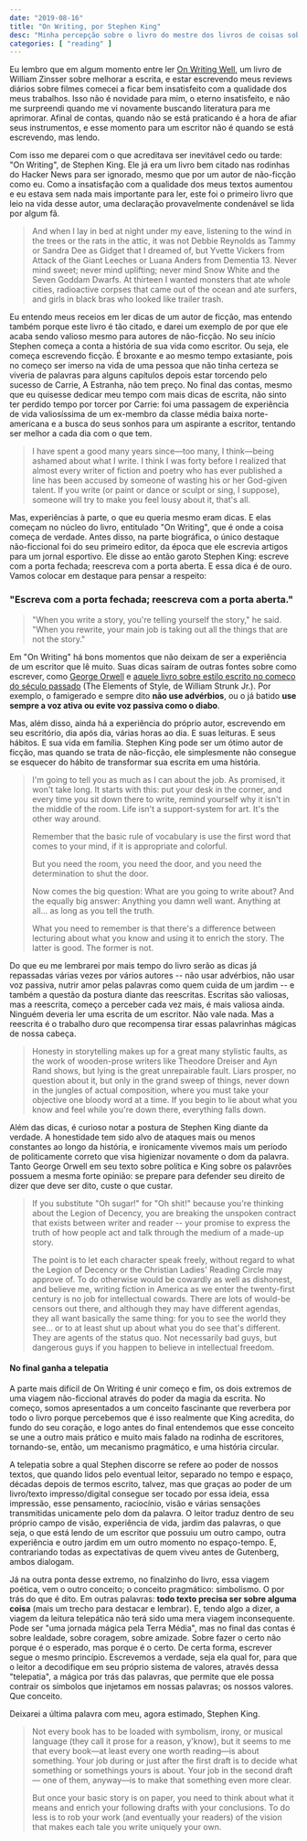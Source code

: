 ```yaml
---
date: "2019-08-16"
title: "On Writing, por Stephen King"
desc: "Minha percepção sobre o livro do mestre dos livros de coisas sobrenaturais (e best sellers)."
categories: [ "reading" ]
---
```

Eu lembro que em algum momento entre ler [On Writing Well](/on-writing-well), um livro de William Zinsser sobre melhorar a escrita, e estar escrevendo meus reviews diários sobre filmes comecei a ficar bem insatisfeito com a qualidade dos meus trabalhos. Isso não é novidade para mim, o eterno insatisfeito, e não me surpreendi quando me vi novamente buscando literatura para me aprimorar. Afinal de contas, quando não se está praticando é a hora de afiar seus instrumentos, e esse momento para um escritor não é quando se está escrevendo, mas lendo.

Com isso me deparei com o que acreditava ser inevitável cedo ou tarde: "On Writing", de Stephen King. Ele já era um livro bem citado nas rodinhas do Hacker News para ser ignorado, mesmo que por um autor de não-ficção como eu. Como a insatisfação com a qualidade dos meus textos aumentou e eu estava sem nada mais importante para ler, este foi o primeiro livro que leio na vida desse autor, uma declaração provavelmente condenável se lida por algum fã.

> And when I lay in bed at night under my eave, listening to the wind in the trees or the rats in the attic, it was not Debbie Reynolds as Tammy or Sandra Dee as Gidget that I dreamed of, but Yvette Vickers from Attack of the Giant Leeches or Luana Anders from Dementia 13. Never mind sweet; never mind uplifting; never mind Snow White and the Seven Goddam Dwarfs. At thirteen I wanted monsters that ate whole cities, radioactive corpses that came out of the ocean and ate surfers, and girls in black bras who looked like trailer trash.

Eu entendo meus receios em ler dicas de um autor de ficção, mas entendo também porque este livro é tão citado, e darei um exemplo de por que ele acaba sendo valioso mesmo para autores de não-ficção. No seu início Stephen começa a conta a história de sua vida como escritor. Ou seja, ele começa escrevendo ficção. É broxante e ao mesmo tempo extasiante, pois no começo ser imerso na vida de uma pessoa que não tinha certeza se viveria de palavras para alguns capítulos depois estar torcendo pelo sucesso de Carrie, A Estranha, não tem preço. No final das contas, mesmo que eu quisesse dedicar meu tempo com mais dicas de escrita, não sinto ter perdido tempo por torcer por Carrie: foi uma passagem de experiência de vida valiosíssima de um ex-membro da classe média baixa norte-americana e a busca do seus sonhos para um aspirante a escritor, tentando ser melhor a cada dia com o que tem.

> I have spent a good many years since—too many, I think—being ashamed about what I write. I think I was forty before I realized that almost every writer of fiction and poetry who has ever published a line has been accused by someone of wasting his or her God-given talent. If you write (or paint or dance or sculpt or sing, I suppose), someone will try to make you feel lousy about it, that's all.

Mas, experiências à parte, o que eu queria mesmo eram dicas. E elas começam no núcleo do livro, entitulado "On Writing", que é onde a coisa começa de verdade. Antes disso, na parte biográfica, o único destaque não-ficcional foi do seu primeiro editor, da época que ele escrevia artigos para um jornal esportivo. Ele disse ao então garoto Stephen King: escreve com a porta fechada; reescreva com a porta aberta. E essa dica é de ouro. Vamos colocar em destaque para pensar a respeito:

### "Escreva com a porta fechada; reescreva com a porta aberta."

> "When you write a story, you're telling yourself the story," he said. "When you rewrite, your main job is taking out all the things that are not the story."

Em "On Writing" há bons momentos que não deixam de ser a experiência de um escritor que lê muito. Suas dicas saíram de outras fontes sobre como escrever, como [George Orwell](/george-orwell-politics-and-the-english-language) e [aquele livro sobre estilo escrito no começo do século passado](https://en.wikipedia.org/wiki/The_Elements_of_Style) (The Elements of Style, de William Strunk Jr.). Por exemplo, o famigerado e sempre dito **não use advérbios**, ou o já batido **use sempre a voz ativa ou evite voz passiva como o diabo**.

Mas, além disso, ainda há a experiência do próprio autor, escrevendo em seu escritório, dia após dia, várias horas ao dia. E suas leituras. E seus hábitos. E sua vida em família. Stephen King pode ser um ótimo autor de ficção, mas quando se trata de não-ficção, ele simplesmente não consegue se esquecer do hábito de transformar sua escrita em uma história.

> I'm going to tell you as much as I can about the job. As promised, it won't take long. It starts with this: put your desk in the corner, and every time you sit down there to write, remind yourself why it isn't in the middle of the room. Life isn't a support-system for art. It's the other way around.
> 
> Remember that the basic rule of vocabulary is use the first word that comes to your mind, if it is appropriate and colorful.
> 
> But you need the room, you need the door, and you need the determination to shut the door.
> 
> Now comes the big question: What are you going to write about? And the equally big answer: Anything you damn well want. Anything at all... as long as you tell the truth.
> 
> What you need to remember is that there's a difference between lecturing about what you know and using it to enrich the story. The latter is good. The former is not.

Do que eu me lembrarei por mais tempo do livro serão as dicas já repassadas várias vezes por vários autores -- não usar advérbios, não usar voz passiva, nutrir amor pelas palavras como quem cuida de um jardim -- e também a questão da postura diante das reescritas. Escritas são valiosas, mas a reescrita, começo a perceber cada vez mais, é mais valiosa ainda. Ninguém deveria ler uma escrita de um escritor. Não vale nada. Mas a reescrita é o trabalho duro que recompensa tirar essas palavrinhas mágicas de nossa cabeça.

> Honesty in storytelling makes up for a great many stylistic faults, as the work of wooden-prose writers like Theodore Dreiser and Ayn Rand shows, but lying is the great unrepairable fault. Liars prosper, no question about it, but only in the grand sweep of things, never down in the jungles of actual composition, where you must take your objective one bloody word at a time. If you begin to lie about what you know and feel while you're down there, everything falls down.

Além das dicas, é curioso notar a postura de Stephen King diante da verdade. A honestidade tem sido alvo de ataques mais ou menos constantes ao longo da história, e ironicamente vivemos mais um período de politicamente correto que visa higienizar novamente o dom da palavra. Tanto George Orwell em seu texto sobre política e King sobre os palavrões possuem a mesma forte opinião: se prepare para defender seu direito de dizer que deve ser dito, custe o que custar.

> If you substitute "Oh sugar!" for "Oh shit!" because you're thinking about the Legion of Decency, you are breaking the unspoken contract that exists between writer and reader -- your promise to express the truth of how people act and talk through the medium of a made-up story.
> 
> The point is to let each character speak freely, without regard to what the Legion of Decency or the Christian Ladies' Reading Circle may approve of. To do otherwise would be cowardly as well as dishonest, and believe me, writing fiction in America as we enter the twenty-first century is no job for intellectual cowards. There are lots of would-be censors out there, and although they may have different agendas, they all want basically the same thing: for you to see the world they see... or to at least shut up about what you do see that's different. They are agents of the status quo. Not necessarily bad guys, but dangerous guys if you happen to believe in intellectual freedom.

#### No final ganha a telepatia

A parte mais difícil de On Writing é unir começo e fim, os dois extremos de uma viagem não-ficcional através do poder da magia da escrita. No começo, somos apresentados a um conceito fascinante que reverbera por todo o livro porque percebemos que é isso realmente que King acredita, do fundo do seu coração, e logo antes do final entendemos que esse conceito se une a outro mais prático e muito mais falado na rodinha de escritores, tornando-se, então, um mecanismo pragmático, e uma história circular.

A telepatia sobre a qual Stephen discorre se refere ao poder de nossos textos, que quando lidos pelo eventual leitor, separado no tempo e espaço, décadas depois de termos escrito, talvez, mas que graças ao poder de um livro/texto impresso/digital consegue ser tocado por essa ideia, essa impressão, esse pensamento, raciocínio, visão e várias sensações transmitidas unicamente pelo dom da palavra. O leitor traduz dentro de seu próprio campo de visão, experiência de vida, jardim das palavras, o que seja, o que está lendo de um escritor que possuiu um outro campo, outra experiência e outro jardim em um outro momento no espaço-tempo. E, contrariando todas as expectativas de quem viveu antes de Gutenberg, ambos dialogam.

Já na outra ponta desse extremo, no finalzinho do livro, essa viagem poética, vem o outro conceito; o conceito pragmático: simbolismo. O por trás do que é dito. Em outras palavras: **todo texto precisa ser sobre alguma coisa** (mais um trecho para destacar e lembrar). E, tendo algo a dizer, a viagem da leitura telepática não terá sido uma mera viagem inconsequente. Pode ser "uma jornada mágica pela Terra Média", mas no final das contas é sobre lealdade, sobre coragem, sobre amizade. Sobre fazer o certo não porque é o esperado, mas porque é o certo. De certa forma, escrever segue o mesmo princípio. Escrevemos a verdade, seja ela qual for, para que o leitor a decodifique em seu próprio sistema de valores, através dessa "telepatia", a mágica por trás das palavras, que permite que ele possa contrair os símbolos que injetamos em nossas palavras; os nossos valores. Que conceito.

Deixarei a última palavra com meu, agora estimado, Stephen King.

> Not every book has to be loaded with symbolism, irony, or musical language (they call it prose for a reason, y'know), but it seems to me that every book—at least every one worth reading—is about something. Your job during or just after the first draft is to decide what something or somethings yours is about. Your job in the second draft— one of them, anyway—is to make that something even more clear.
> 
> But once your basic story is on paper, you need to think about what it means and enrich your following drafts with your conclusions. To do less is to rob your work (and eventually your readers) of the vision that makes each tale you write uniquely your own.
